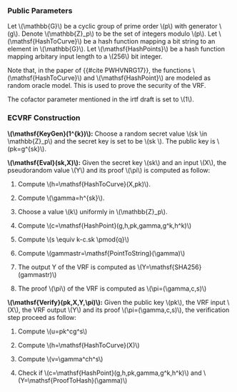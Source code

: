 

### Public Parameters

Let \\(\mathbb{G}\\) be a cyclic group of prime order \\(p\\) with generator \\(g\\). Denote \\(\mathbb{Z}_p\\) to be the set of integers modulo \\(p\\). Let \\(\mathsf{HashToCurve}\\) be a hash function mapping a bit string to an element in \\(\mathbb{G}\\). Let \\(\mathsf{HashPoints}\\) be a hash function mapping arbitary input length to a \\(256\\) bit integer.

Note that, in the paper of {{#cite PWHVNRG17}}, the functions \\(\mathsf{HashToCurve}\\) and \\(\mathsf{HashPoint}\\) are modeled as random oracle model. This is used to prove the security of the VRF. 

The cofactor parameter mentioned in the irtf draft is set to \\(1\\).


### ECVRF Construction



**\\(\mathsf{KeyGen}(1^{k})\\):** Choose a random secret value \\(sk \in 
\mathbb{Z}_p\\) and the secret key is set to be \\(sk \\). The public key
is  \\(pk=g^{sk}\\).                                                     


**\\(\mathsf{Eval}(sk,X)\\):** Given the secret key \\(sk\\) and an input \\(X\\), the pseudorandom value \\(Y\\) and its proof \\(\pi\\) is computed as follow:

1. Compute \\(h=\mathsf{HashToCurve}(X,pk)\\).

1. Compute \\(\gamma=h^{sk}\\).

1. Choose a value \\(k\\) uniformly in \\(\mathbb{Z}_p\\).

1. Compute \\(c=\mathsf{HashPoint}(g,h,pk,gamma,g^k,h^k)\\)

1. Compute \\(s \equiv k-c.sk \pmod{q}\\)

1. Compute \\(gammastr=\mathsf{PointToString}(\gamma)\\)

1. The output Y of the VRF is computed as \\(Y=\mathsf{SHA256}(gammastr)\\)

1. The proof \\(\pi\\) of the VRF is computed as \\(\pi=(\gamma,c,s)\\) 

**\\(\mathsf{Verify}(pk,X,Y,\pi)\\):** Given the public key \\(pk\\), the VRF input \\(X\\), the VRF output \\(Y\\) and its proof \\(\pi=(\gamma,c,s)\\), the verification step proceed as follow:

1. Compute \\(u=pk^cg^s\\)

1. Compute \\(h=\mathsf{HashToCurve}(X)\\)

1. Compute \\(v=\gamma^ch^s\\)

1. Check if \\(c=\mathsf{HashPoint}(g,h,pk,gamma,g^k,h^k)\\) and \\(Y=\mathsf{ProofToHash}(\gamma)\\)

